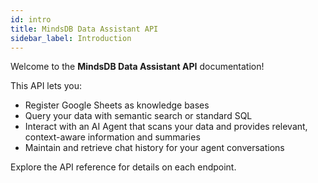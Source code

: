 ```yaml
---
id: intro
title: MindsDB Data Assistant API
sidebar_label: Introduction
---
```


Welcome to the **MindsDB Data Assistant API** documentation!

This API lets you:
- Register Google Sheets as knowledge bases
- Query your data with semantic search or standard SQL
- Interact with an AI Agent that scans your data and provides relevant, context-aware information and summaries
- Maintain and retrieve chat history for your agent conversations

Explore the API reference for details on each endpoint.
